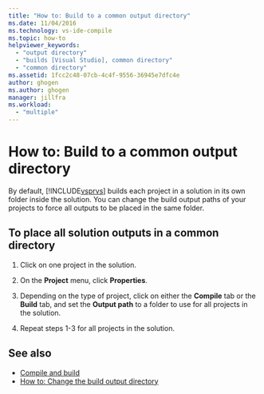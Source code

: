```yaml
---
title: "How to: Build to a common output directory"
ms.date: 11/04/2016
ms.technology: vs-ide-compile
ms.topic: how-to
helpviewer_keywords:
  - "output directory"
  - "builds [Visual Studio], common directory"
  - "common directory"
ms.assetid: 1fcc2c48-07cb-4c4f-9556-36945e7dfc4e
author: ghogen
ms.author: ghogen
manager: jillfra
ms.workload:
  - "multiple"
---
```

# How to: Build to a common output directory

By default, [!INCLUDE[vsprvs](../code-quality/includes/vsprvs_md.md)] builds each project in a solution in its own folder inside the solution. You can change the build output paths of your projects to force all outputs to be placed in the same folder.

## To place all solution outputs in a common directory

1. Click on one project in the solution.

2. On the **Project** menu, click **Properties**.

3. Depending on the type of project, click on either the **Compile** tab or the **Build** tab, and set the **Output path** to a folder to use for all projects in the solution.

4. Repeat steps 1-3 for all projects in the solution.

## See also

- [Compile and build](../ide/compiling-and-building-in-visual-studio.md)
- [How to: Change the build output directory](../ide/how-to-change-the-build-output-directory.md)